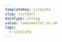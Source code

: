 ```yaml
---
templateKey: siteinfo
slug: /siteUrl
dataType: string
value: lawnsmatter.co.uk
tags:
  - siteinfo
---
```

